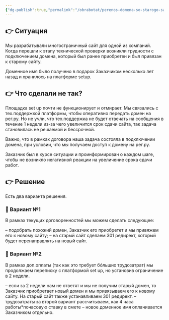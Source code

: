 ```yaml
---
{"dg-publish":true,"permalink":"/obrabotat/perenos-domena-so-starogo-sajta-na-novyj-kak-ne-zatyanut-sroki-proekta-iz-za-hrenovoj-podderzhki-2-varianta-resheniya/"}
---
```


## **👉 Ситуация**

Мы разрабатывали многостраничный сайт для одной из компаний. Когда перешли к этапу технической проверки возникли трудности с подключением домена, который был ранее приобретен и был привязан к старому сайту.

Доменное имя было получено в подарок Заказчиком несколько лет назад и хранилось на платформе setup.

## **👉 Что сделали не так?**

Площадка set up почти не функционирует и отмирает. Мы связались с тех.поддержкой платформы, чтобы оперативно передать домен на рег.ру. Но не учли, что тех.поддержка не будет отвечать на сообщения в течение 1 недели из-за чего увеличится срок сдачи сайта, так задача становилась не решаемой и бессрочной.

Важно, что в рамках договора наша задача состояла в подключении домена, при условии, что мы получаем доступ к домену на рег.ру.

Заказчик был в курсе ситуации и проинформирован о каждом шаге, чтобы не возникло негативной реакции на увеличение срока сдачи работ.

## **👉 Решение**

Есть два варианта решения.

### **🌟 Вариант №1**

В рамках текущих договоренностей мы можем сделать следующее: 

– подобрать похожий домен, Заказчик его приобретет и мы привяжем его к новому сайту;
– на старый сайт сделаем 301 редирект, который будет перенаправлять на новый сайт.

### **🌟 Вариант №2**

В рамках доп.оплаты (так как это требует бóльших трудозатрат) мы продолжаем переписку с платформой set up, но установив ограничение в 2 недели.

– если за 2 недели нам не ответят и мы не получим старый домен, то Заказчик приобретает новый домен и мы привязываем его к новому сайту. На старый сайт также устанавливаем 301 редирект.
– трудозатраты за второй вариант рассчитываем, как 4 часа работы*почасовую ставку в смете
– новое доменное имя оплачивается Заказчиком отдельно.
